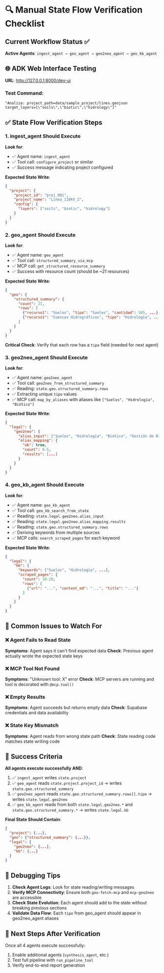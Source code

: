 # 🔍 Manual State Flow Verification Checklist

## Current Workflow Status ✅
**Active Agents**: `ingest_agent → geo_agent → geo2neo_agent → geo_kb_agent`

## 🌐 ADK Web Interface Testing

**URL**: http://127.0.0.1:8000/dev-ui

### Test Command:
```
"Analiza: project_path=data/sample_project/lines.geojson target_layers=[\"soils\",\"biotic\",\"hidrology\"]"
```

## ✅ State Flow Verification Steps

### 1. **ingest_agent** Should Execute
**Look for**:
- ✅ Agent name: `ingest_agent`
- ✅ Tool call: `configure_project` or similar
- ✅ Success message indicating project configured

**Expected State Write**:
```json
{
  "project": {
    "project_id": "proj_001",
    "project_name": "Linea_110kV_Z",
    "config": {
      "layers": ["soils", "biotic", "hidrology"]
    }
  }
}
```

### 2. **geo_agent** Should Execute
**Look for**:
- ✅ Agent name: `geo_agent`
- ✅ Tool call: `structured_summary_via_mcp`
- ✅ MCP call: `get_structured_resource_summary`
- ✅ Success with resource count (should be ~21 resources)

**Expected State Write**:
```json
{
  "geo": {
    "structured_summary": {
      "count": 21,
      "rows": [
        {"recurso1": "Suelos", "tipo": "Suelos", "cantidad": 505, ...},
        {"recurso1": "Cuencas Hidrográficas", "tipo": "Hidrología", ...}
      ]
    }
  }
}
```

**Critical Check**: Verify that each row has a `tipo` field (needed for next agent)

### 3. **geo2neo_agent** Should Execute
**Look for**:
- ✅ Agent name: `geo2neo_agent`
- ✅ Tool call: `geo2neo_from_structured_summary`
- ✅ Reading: `state.geo.structured_summary.rows`
- ✅ Extracting unique `tipo` values
- ✅ MCP call: `map_by_aliases` with aliases like `["Suelos", "Hidrología", "Biótico"]`

**Expected State Write**:
```json
{
  "legal": {
    "geo2neo": {
      "alias_input": ["Suelos", "Hidrología", "Biótico", "Gestión de Riesgo", "Compensación"],
      "alias_mapping": {
        "ok": true,
        "count": 0-5,
        "results": [...]
      }
    }
  }
}
```

### 4. **geo_kb_agent** Should Execute
**Look for**:
- ✅ Agent name: `geo_kb_agent`
- ✅ Tool call: `geo_kb_search_from_state`
- ✅ Reading: `state.legal.geo2neo.alias_input`
- ✅ Reading: `state.legal.geo2neo.alias_mapping.results`
- ✅ Reading: `state.geo.structured_summary.rows`
- ✅ Deriving keywords from multiple sources
- ✅ MCP calls: `search_scraped_pages` for each keyword

**Expected State Write**:
```json
{
  "legal": {
    "kb": {
      "keywords": ["Suelos", "Hidrología", ...],
      "scraped_pages": {
        "count": 10-20,
        "rows": [
          {"url": "...", "content_md": "...", "title": "..."}
        ]
      }
    }
  }
}
```

## 🚨 Common Issues to Watch For

### ❌ **Agent Fails to Read State**
**Symptoms**: Agent says it can't find expected data
**Check**: Previous agent actually wrote the expected state keys

### ❌ **MCP Tool Not Found**
**Symptoms**: "Unknown tool: X" error
**Check**: MCP servers are running and tool is decorated with `@mcp.tool()`

### ❌ **Empty Results**
**Symptoms**: Agent succeeds but returns empty data
**Check**: Supabase credentials and data availability

### ❌ **State Key Mismatch**
**Symptoms**: Agent reads from wrong state path
**Check**: State reading code matches state writing code

## 🎯 Success Criteria

**All agents execute successfully AND**:

1. ✅ `ingest_agent` writes `state.project`
2. ✅ `geo_agent` reads `state.project.project_id` → writes `state.geo.structured_summary`
3. ✅ `geo2neo_agent` reads `state.geo.structured_summary.rows[].tipo` → writes `state.legal.geo2neo`
4. ✅ `geo_kb_agent` reads from both `state.legal.geo2neo.*` and `state.geo.structured_summary.*` → writes `state.legal.kb`

**Final State Should Contain**:
```json
{
  "project": {...},
  "geo": {"structured_summary": {...}},
  "legal": {
    "geo2neo": {...},
    "kb": {...}
  }
}
```

## 🔧 Debugging Tips

1. **Check Agent Logs**: Look for state reading/writing messages
2. **Verify MCP Connectivity**: Ensure both `geo-fetch-mcp` and `mcp-geo2neo` are accessible
3. **Check State Evolution**: Each agent should add to the state without breaking previous sections
4. **Validate Data Flow**: Each `tipo` from geo_agent should appear in geo2neo_agent aliases

## 🎉 Next Steps After Verification

Once all 4 agents execute successfully:
1. Enable additional agents (`synthesis_agent`, etc.)
2. Test full pipeline with `run_pipeline_tool`
3. Verify end-to-end report generation
